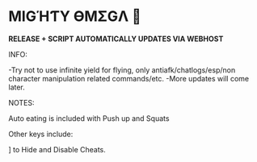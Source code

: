 # MIGΉƬY ӨMΣGΛ :muscle:

**RELEASE + SCRIPT AUTOMATICALLY UPDATES VIA WEBHOST**

INFO:

-Try not to use infinite yield for flying, only antiafk/chatlogs/esp/non character manipulation related commands/etc.
-More updates will come later.

NOTES: 

Auto eating is included with Push up and Squats

Other keys include: 

] to Hide and Disable Cheats.
